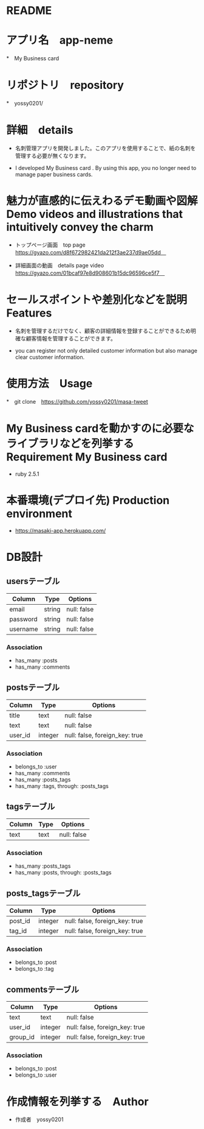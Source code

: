 # README

# アプリ名　app-neme 

*　My Business card　

# リポジトリ　repository 

*　yossy0201/
 
# 詳細　details

* 名刺管理アプリを開発しました。このアプリを使用することで、紙の名刺を管理する必要が無くなります。

* I developed My Business card . By using this app, you no longer need to manage paper business cards.
 
# 魅力が直感的に伝えわるデモ動画や図解　Demo videos and illustrations that intuitively convey the charm

* トップページ画面　top page
  https://gyazo.com/d8f672982421da212f3ae237d9ae05dd　

* 詳細画面の動画　details page video
  https://gyazo.com/01bcaf97e8d908601b15dc96596ce5f7　

# セールスポイントや差別化などを説明　Features

* 名刺を管理するだけでなく、顧客の詳細情報を登録することができるため明確な顧客情報を管理することができます。

* you can register not only detailed customer information but also manage clear customer information.

# 使用方法　Usage

*　git clone　https://github.com/yossy0201/masa-tweet
 
# My Business cardを動かすのに必要なライブラリなどを列挙する Requirement My Business card
 
* ruby 2.5.1

# 本番環境(デプロイ先) Production environment

* https://masaki-app.herokuapp.com/

# DB設計

## usersテーブル
|Column|Type|Options|
|------|----|-------|
|email|string|null: false|
|password|string|null: false|
|username|string|null: false|
### Association
- has_many :posts
- has_many :comments

## postsテーブル
|Column|Type|Options|
|------|----|-------|
|title|text|null: false|
|text|text|null: false|
|user_id|integer|null: false, foreign_key: true|
### Association
- belongs_to :user
- has_many :comments
- has_many :posts_tags
- has_many  :tags,  through:  :posts_tags

## tagsテーブル
|Column|Type|Options|
|------|----|-------|
|text|text|null: false|
### Association
- has_many :posts_tags
- has_many  :posts,  through:  :posts_tags

## posts_tagsテーブル
|Column|Type|Options|
|------|----|-------|
|post_id|integer|null: false, foreign_key: true|
|tag_id|integer|null: false, foreign_key: true|
### Association
- belongs_to :post
- belongs_to :tag

## commentsテーブル
|Column|Type|Options|
|------|----|-------|
|text|text|null: false|
|user_id|integer|null: false, foreign_key: true|
|group_id|integer|null: false, foreign_key: true|
### Association
- belongs_to :post
- belongs_to :user
 
# 作成情報を列挙する　Author
 
* 作成者　yossy0201
